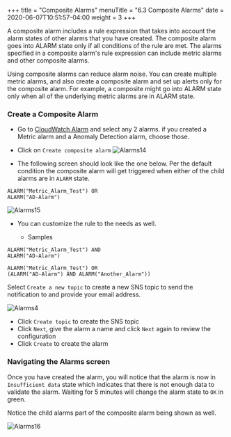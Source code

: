 +++
title = "Composite Alarms"
menuTitle = "6.3 Composite Alarms"
date = 2020-06-07T10:51:57-04:00
weight = 3
+++

A composite alarm includes a rule expression that takes into account the alarm states of other alarms that you have created. The composite alarm goes into ALARM state only if all conditions of the rule are met. The alarms specified in a composite alarm's rule expression can include metric alarms and other composite alarms.

Using composite alarms can reduce alarm noise. You can create multiple metric alarms, and also create a composite alarm and set up alerts only for the composite alarm. For example, a composite might go into ALARM state only when all of the underlying metric alarms are in ALARM state.

### Create a Composite Alarm

- Go to [CloudWatch Alarm](https://console.aws.amazon.com/cloudwatch/home?#alarmsV2:?) and select any 2 alarms. if you created a Metric alarm and a Anomaly Detection alarm, choose those.

- Click on `Create composite alarm`
![Alarms14](/images/alarms/alarms-14.PNG?classes=shadow)

- The following screen should look like the one below. Per the default condition the composite alarm will get triggered when either of the child alarms are in `ALARM` state.

```
ALARM("Metric_Alarm_Test") OR 
ALARM("AD-Alarm")
```
![Alarms15](/images/alarms/alarms-15.PNG?classes=shadow)

- You can customize the rule to the needs as well. 

    - Samples 

```
ALARM("Metric_Alarm_Test") AND
ALARM("AD-Alarm")
```

```
ALARM("Metric_Alarm_Test") OR 
(ALARM("AD-Alarm") AND ALARM("Another_Alarm"))
```

Select `Create a new topic` to create a new SNS topic to send the notification to and provide your email address.

![Alarms4](/images/alarms/alarms-4.PNG?classes=shadow)

- Click `Create topic` to create the SNS topic 
- Click `Next`, give the alarm a name and click `Next` again to review the configuration
- Click `Create` to create the alarm


### Navigating the Alarms screen

Once you have created the alarm, you will notice that the alarm is now in `Insufficient data` state which indicates that there is not enough data to validate the alarm. Waiting for 5 minutes will change the alarm state to `OK` in green.

Notice the child alarms part of the composite alarm being shown as well.

![Alarms16](/images/alarms/alarms-16.PNG?classes=shadow)
